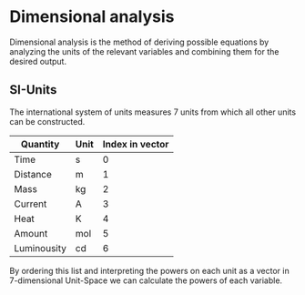 # Dimensional analysis

Dimensional analysis is the method of deriving possible equations by analyzing the units of the relevant variables and combining them for the desired output.

## SI-Units

The international system of units measures 7 units from which all other units can be constructed.

Quantity | Unit | Index in vector
---------|------|----------------
Time     | s    | 0
Distance | m    | 1
Mass     | kg   | 2
Current  | A    | 3
Heat     | K    | 4
Amount   | mol  | 5
Luminousity | cd | 6

By ordering this list and interpreting the powers on each unit as a vector in 7-dimensional Unit-Space we can calculate the powers of each variable.
